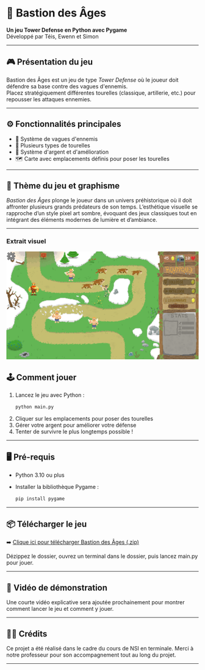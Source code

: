 # 🏰 Bastion des Âges

**Un jeu Tower Defense en Python avec Pygame**  
Développé par Téis, Ewenn et Simon

---

## 🎮 Présentation du jeu

Bastion des Âges est un jeu de type *Tower Defense* où le joueur doit défendre sa base contre des vagues d'ennemis.  
Placez stratégiquement différentes tourelles (classique, artillerie, etc.) pour repousser les attaques ennemies.

---

## ⚙️ Fonctionnalités principales

- 🌊 Système de vagues d'ennemis
- 🧱 Plusieurs types de tourelles
- 💸 Système d'argent et d'amélioration
- 🗺️ Carte avec emplacements définis pour poser les tourelles

---

## 🎨 Thème du jeu et graphisme

*Bastion des Âges* plonge le joueur dans un univers préhistorique où il doit affronter plusieurs grands prédateurs de son temps. L’esthétique visuelle se rapproche d’un style pixel art sombre, évoquant des jeux classiques tout en intégrant des éléments modernes de lumière et d’ambiance.

---

### Extrait visuel

![Aperçu graphique du jeu](screenshot.jpg)


## 🕹️ Comment jouer

1. Lancez le jeu avec Python :
   ```bash
   python main.py
2. Cliquer sur les emplacements pour poser des tourelles
3. Gérer votre argent pour améliorer votre défense
4. Tenter de survivre le plus longtemps possible !

---

## 🖥️ Pré-requis

- Python 3.10 ou plus 
- Installer la bibliothèque Pygame :

   ```bash
   pip install pygame
---

## 📦 Télécharger le jeu

➡️ [Clique ici pour télécharger Bastion des Âges (.zip)](https://drive.google.com/uc?export=download&id=14SqKLZbqZ-m1JzSvuDlD2_KYZMtCguRu)

Dézippez le dossier, ouvrez un terminal dans le dossier, puis lancez main.py pour jouer.

---

## 🎥 Vidéo de démonstration

Une courte vidéo explicative sera ajoutée prochainement pour montrer comment lancer le jeu et comment y jouer.

---

## 👨‍💻 Crédits

Ce projet a été réalisé dans le cadre du cours de NSI en terminale.
Merci à notre professeur pour son accompagnement tout au long du projet.

---

